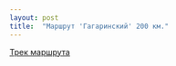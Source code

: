 ```yaml
---
layout: post
title:  "Маршрут 'Гагаринский' 200 км."
---
```


<p><a href="https://vk.com/away.php?to=https%3A%2F%2Fwww.gpsies.com%2Fmap.do%3Bjsessionid%3DC2D7C556986550B734AD659FAC951A5A.fe1%3FfileId%3Djwbkuokeeowddvqc&post=-155051322_102&cc_key=">Трек маршрута</a></p>
